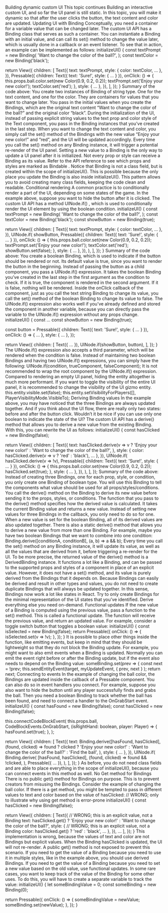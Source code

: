 Building dynamic custom UI
This topic continues Building an interactive custom UI, and so far the UI panel is still static. In this topic, you will make it dynamic so that after the user clicks the button, the text content and color are updated.
Updating UI with Binding
Conceptually, you need a container for a variable value that can be changed later. The custom UI API has a 
Binding
 class that serves as such a container. You can instantiate a Binding with an initial value, and can call its set() method to change the value later, which is usually done in a callback or an event listener.
To see that in action, an example can be implemented as follows:
initializeUI() {
  const textPrompt = new Binding<string>(
    'Want to change the color of the ball?',
  );
  const textColor = new Binding<string>('black');

  return View({
    children: [
      Text({
        text: textPrompt,
        style: { color: textColor, ... },
      }),
      Pressable({
        children: Text({ text: 'Sure!', style: { ... } }),
        onClick: () => {
          this.props.ball.color.set(new Color(0.9, 0.2, 0.2));
          textPrompt.set('Enjoy your new color!');
          textColor.set('red');
        },
        style: { ... },
      }),
    ],
  });
}
Summary of the code above:
You create two instances of Binding of string type. One for the text content, and one for the color. They are containers for values that you want to change later. You pass in the initial values when you create the Bindings, which are the original text content “Want to change the color of the ball?” and the original color “black”.
During the initialization of the UI, instead of passing explicit string values to the text prop and color style of the Text component, you pass in the Binding instances that you’ve created in the last step.
When you want to change the text content and color, you simply call the set() method of the Bindings with the new value “Enjoy your new color!” and “red”, and the UI will be updated accordingly.
Every time you call the set() method on any Binding instance, it will trigger a potential re-render of the UI panel. Setting a new value to a Binding is the only way to update a UI panel after it is initialized.
Not every prop or style can receive a Binding as its value. Refer to the API reference to see which props and styles are marked as 
Bindable
. Notice that Binding is not a class field, but is created within the scope of initializeUI(). This is possible because the only place you update the Binding is also inside initializeUI(). This pattern allows you to avoid creating many class fields, keeping the code clean and readable.
Conditional rendering
A common practice is to conditionally render a part of the UI, depending on some states of the game. In the example above, suppose you want to hide the button after it is clicked. The custom UI API has a method 
UINode.if()
, which is used to conditionally render the UI element by using the boolean condition.
initializeUI() {
  const textPrompt = new Binding<string>(
    'Want to change the color of the ball?',
  );
  const textColor = new Binding<string>('black');
  const showButton = new Binding<boolean>(true);

  return View({
    children: [
      Text({
        text: textPrompt,
        style: { color: textColor, ... },
      }),
      UINode.if(
        showButton,
        Pressable({
          children: Text({ text: 'Sure!', style: { ... } }),
          onClick: () => {
            this.props.ball.color.set(new Color(0.9, 0.2, 0.2));
            textPrompt.set('Enjoy your new color!');
            textColor.set('red');
            showButton.set(false);
          },
          style: { ... },
        }),
      ),
    ],
  });
}
Summary of the code above:
You create a boolean Binding, which is used to indicate if the button should be rendered or not. Its default value is true, since you want to render the button in the beginning.
Instead of passing the button as a child component, you pass a UINode.if() expression. It takes the boolean Binding you’ve created in the last step in the first argument as the condition to check. If it is true, the component is rendered in the second argument. If it is false, nothing will be rendered.
Inside the onClick callback of the component, just as you call the text string Binding to change its value, you call the set() method of the boolean Binding to change its value to false.
The UINode.if() expression also works well if you’ve already defined and stored the component in another variable, because you can directly pass the variable to the UINode.if() expression without any props change.
initializeUI() {
  const ...
  const showButton = new Binding<boolean>(true);

  const button = Pressable({
    children: Text({ text: 'Sure!', style: { ... } }),
    onClick: () => { ... },
    style: { ... },
  });

  return View({
    children: [
      Text({ ... }),
      UINode.if(showButton, button),
    ],
  });
}
The UINode.if() expression also accepts a third parameter, which will be rendered when the condition is false. Instead of maintaining two boolean Bindings and having two UINode.if() expressions, you can simply have the following:
UINode.if(condition, trueComponent, falseComponent);
It is not recommended to wrap the root component by the UINode.if() expression. Compared to rendering an empty UI panel, hiding the entity altogether is much more performant. If you want to toggle the visibility of the entire UI panel, it is recommended to change the visibility of the UI gizmo entity.
this.entity.visible.set(false);
this.entity.setVisibilityForPlayers([], PlayerVisibilityMode.VisibleTo);
Deriving Binding values
In the example above, you may have noticed that the three Bindings are always updated together. And if you think about the UI flow, there are really only two states: before and after the button click. Wouldn’t it be nice if you can use only one boolean to indicate the state of the UI?
The custom UI API has a 
derive()
 method that allows you to derive a new value from the existing Binding. With this, you can rewrite the UI as follows:
initializeUI() {
  const hasClicked = new Binding<boolean>(false);

  return View({
    children: [
      Text({
        text: hasClicked.derive(v => v
          ? 'Enjoy your new color!'
          : 'Want to change the color of the ball?',
        ),
        style: {
          color: hasClicked.derive(v => v ? 'red' : 'black'),
          ...
        },
      }),
      UINode.if(
        hasClicked.derive(v => !v),
        Pressable({
          children: Text({ text: 'Sure!', style: { ... } }),
          onClick: () => {
            this.props.ball.color.set(new Color(0.9, 0.2, 0.2));
            hasClicked.set(true);
          },
          style: { ... },
        }),
      ),
    ],
  });
Summary of the code above:
Instead of creating three Bindings, one for each prop, style, or condition, you only create one Binding of boolean type. You will use this Binding to tell the components what value should be used for all props/styles/conditions.
You call the 
derive()
 method on the Binding to derive its new value before sending it to the props, styles, or conditions. The function that you pass to the derive() method specifies how the derived value is calculated. It takes the current Binding value and returns a new value.
Instead of setting new values for three Bindings in the callback, you only need to do so for one. When a new value is set for the boolean Binding, all of its derived values are also updated together.
There is also a static derive() method that allows you to derive a new value from more than one Binding. For example, maybe you have two boolean Bindings that we want to combine into one condition:
Binding.derive([conditionA, conditionB], (a, b) => a && b);
Every time you call the set() method on any Binding instance, it will update its value, as well as all the values that are derived from it, before triggering a re-render for the UI.
To be more precise, the returned value of the derive() method is a DerivedBinding instance. It functions a lot like a Binding, and can be passed to the supported props and styles of a component in place of an explicit value. However, it does not have a set() method, and its value is purely derived from the Bindings that it depends on.
Because Bindings can easily be derived and result in other types and values, you do not need to create duplicate Bindings that will always be updated together. In this sense, Bindings now work a lot like states in React. Try to only create Bindings for the minimal representation of the UI states that you’ve identified. Derive everything else you need on-demand.
Functional updates
If the new value of a Binding is computed using the previous value, pass a function to the set() method. This is called a functional update. The function will receive the previous value, and return an updated value.
For example, consider a toggle switch button that toggles a boolean value:
initializeUI() {
  const isSelected = new Binding<boolean>(false);
  return Pressable({
    onClick: () => {
      isSelected.set(v => !v);
    },
  });
}
It is possible to place other things inside the function, like emitting events, but keep in mind that they should be lightweight so that they do not block the Binding update. For example, you might want to also emit events when a Binding is updated. Normally you can emit the event right before or after the Binding update, but if the event also needs to depend on the Binding value:
someBinding.set(prev => {
  const next = !prev;
  this.sendEntityEvent(target, myUpdateEvent, { prev, next } );
  return next;
Connecting to events
In the example of changing the ball color, the Bindings are updated inside the callback of a Pressable component. You can also do so in event handlers you connect.
For example, suppose you also want to hide the button until any player successfully finds and grabs the ball. Then you need a boolean Binding to track whether the ball has been found, and need to connect a handler to the OnGrabStart event.
initializeUI() {
  const hasFound = new Binding<boolean>(false);
  const hasClicked = new Binding<boolean>(false);

  this.connectCodeBlockEvent(
    this.props.ball,
    CodeBlockEvents.OnGrabStart,
    (isRightHand: boolean, player: Player) => {
      hasFound.set(true);
    },
  );

  return View({
    children: [
      Text({
        text: Binding.derive([hasFound, hasClicked], (found, clicked) =>
          found
            ? clicked
              ? 'Enjoy your new color!'
              : 'Want to change the color of the ball?'
            : 'Find the ball',
        ),
        style: { ... },
      }),
      UINode.if(
        Binding.derive(
          [hasFound, hasClicked],
          (found, clicked) => found && !clicked,
        ),
        Pressable({ ... }),
      ),
    ],
  });
}
As before, you do not need class fields and are able to place everything in the scope of initializeUI(), because you can connect events in this method as well.
No Get method for Bindings
There is no public get() method for Bindings on purpose. This is to prevent creators from misusing the Bindings. Consider the example of changing the ball color. If there is a get method, you might be tempted to pass in different values to text and color based on the value of hasClicked:
// WRONG; only to illustrate why using get method is error-prone
initializeUI() {
  const hasClicked = new Binding<boolean>(false);

  return View({
    children: [
      Text({
        // WRONG; this is an explicit value, not a Binding
        text: hasClicked.get()
          ? 'Enjoy your new color!'
          : 'Want to change the color of the ball?',
        style: {
          // WRONG; this is an explicit value, not a Binding
          color: hasClicked.get() ? 'red' : 'black',
          ...
        },
      }),
      ...
    ],
  });
}
This implementation is wrong, because the values of text and color are not Bindings but explicit values. When the Binding hasClicked is updated, the UI will not re-render. A public get() method is not exposed to prevent this scenario.
If you need to get the value of a Binding because you need to use it in multiple styles, like in the example above, you should use derived Bindings. If you need to get the value of a Binding because you need to set a new value based on the old value, use functional updates.
In some rare cases, you want to keep track of the value of the Binding for some other uses. To do this, you will have to create a separate variable to track the value:
initializeUI() {
  let someBindingValue = 0;
  const someBinding = new Binding<number>(0);

  return Pressable({
    onClick: () => {
      someBindingValue = newValue;
      someBinding.set(newValue);
    },
  });
}